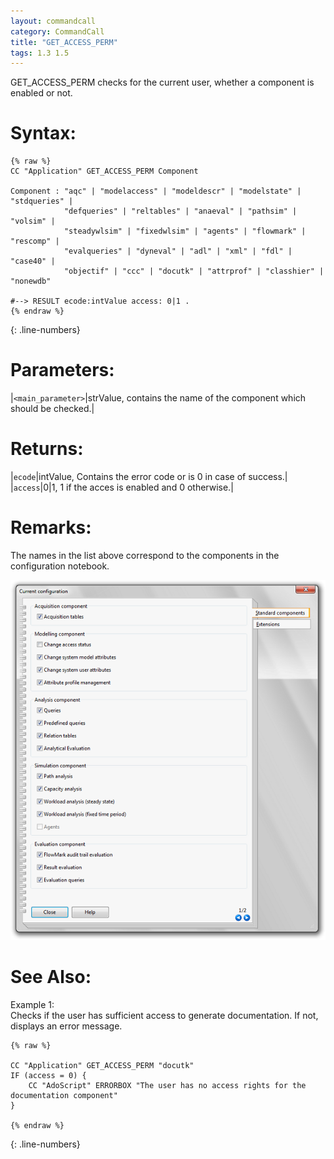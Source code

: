 ```yaml
---
layout: commandcall
category: CommandCall
title: "GET_ACCESS_PERM"
tags: 1.3 1.5
---
```


GET_ACCESS_PERM checks for the current user, whether a component is enabled or not.

# Syntax:  

```adoscript
{% raw %}
CC "Application" GET_ACCESS_PERM Component

Component :	"aqc" | "modelaccess" | "modeldescr" | "modelstate" | "stdqueries" | 
			"defqueries" | "reltables" | "anaeval" | "pathsim" | "volsim" | 
			"steadywlsim" | "fixedwlsim" | "agents" | "flowmark" | "rescomp" | 
			"evalqueries" | "dyneval" | "adl" | "xml" | "fdl" | "case40" | 
			"objectif" | "ccc" | "docutk" | "attrprof" | "classhier" | "nonewdb"

#--> RESULT ecode:intValue access: 0|1 .
{% endraw %}
```
{: .line-numbers}

# Parameters:  

|`<main_parameter>`|strValue, contains the name of the component which should be checked.|

# Returns:  

|`ecode`|intValue, Contains the error code or is 0 in case of success.|
|`access`|0|1, 1 if the acces is enabled and 0 otherwise.|

# Remarks:

The names in the list above correspond to the components in the configuration notebook.

![](/images/GET_ACCESS_PERM.png)

# See Also:  



Example 1:  
Checks if the user has sufficient access to generate documentation. If not, displays an error message.  
```adoscript
{% raw %}

CC "Application" GET_ACCESS_PERM "docutk"
IF (access = 0) {
    CC "AdoScript" ERRORBOX "The user has no access rights for the documentation component"
}

{% endraw %}
```
{: .line-numbers}

